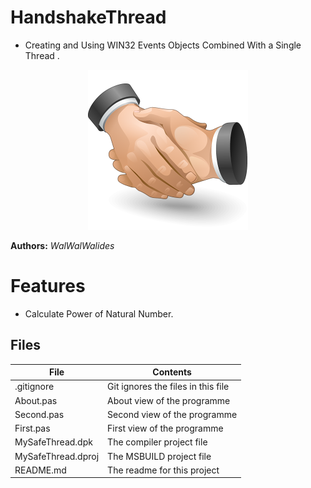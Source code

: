 # HandshakeThread
- Creating and Using WIN32 Events Objects Combined With a Single Thread .                   

<p align="center" />
<img src=HandShakeThread.png />
<p/>

**Authors:**  *WalWalWalides*




# Features  
- Calculate Power of Natural Number.






## Files

| File | Contents | 
| --- | --- |
| .gitignore | Git ignores the files in this file |
| About.pas | About view of the programme |
| Second.pas | Second view of the programme |
| First.pas | First view of the programme |
| MySafeThread.dpk | The compiler project file |
| MySafeThread.dproj | The MSBUILD project file |
| README.md | The readme for this project |
